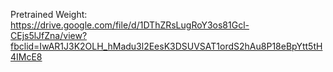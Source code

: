 Pretrained Weight:
https://drive.google.com/file/d/1DThZRsLugRoY3os81Gcl-CEjs5lJfZna/view?fbclid=IwAR1J3K2OLH_hMadu3l2EesK3DSUVSAT1ordS2hAu8P18eBpYtt5tH4IMcE8
